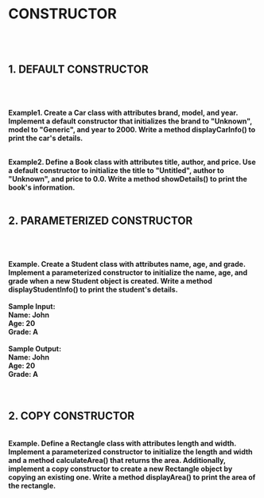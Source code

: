 # CONSTRUCTOR
<br>
<br>
<h2>1. DEFAULT CONSTRUCTOR</h2>
<br>
<br>

<b>Example1. Create a Car class with attributes brand, model, and year. Implement a default constructor that initializes the brand to "Unknown", model to "Generic", and year to 2000. Write a method displayCarInfo() to print the car's details.<b>
<br>
<br>


<b>Example2. Define a Book class with attributes title, author, and price. Use a default constructor to initialize the title to "Untitled", author to "Unknown", and price to 0.0. Write a method showDetails() to print the book's information.</b>
<br>
<br>
<h2>2. PARAMETERIZED CONSTRUCTOR</h2>
<br>
<br>

<b>Example. Create a Student class with attributes name, age, and grade. Implement a parameterized constructor to initialize the name, age, and grade when a new Student object is created. Write a method displayStudentInfo() to print the student's details.</b>
<br>
<br>
Sample Input:
<br>
Name: John<br>
Age: 20<br>
Grade: A<br>
<br>
Sample Output:<br>
Name: John<br>
Age: 20<br>
Grade: A<br>
<br>
<br>
<h2>2. COPY CONSTRUCTOR</h2>
<br>
<b>Example. Define a Rectangle class with attributes length and width. Implement a parameterized constructor to initialize the length and width and a method calculateArea() that returns the area. Additionally, implement a copy constructor to create a new Rectangle object by copying an existing one. Write a method displayArea() to print the area of the rectangle.</b>
<br>



